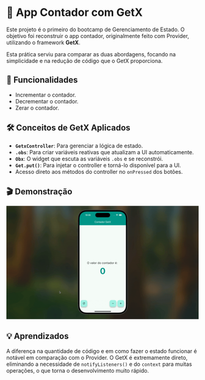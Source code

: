# 🔢 App Contador com GetX

Este projeto é o primeiro do bootcamp de Gerenciamento de Estado. O objetivo foi reconstruir o app contador, originalmente feito com Provider, utilizando o framework **GetX**.

Esta prática serviu para comparar as duas abordagens, focando na simplicidade e na redução de código que o GetX proporciona.

## 🎯 Funcionalidades

-   Incrementar o contador.
-   Decrementar o contador.
-   Zerar o contador.

## 🛠️ Conceitos de GetX Aplicados

-   **`GetxController`**: Para gerenciar a lógica de estado.
-   **`.obs`**: Para criar variáveis reativas que atualizam a UI automaticamente.
-   **`Obx`**: O widget que escuta as variáveis `.obs` e se reconstrói.
-   **`Get.put()`**: Para injetar o controller e torná-lo disponível para a UI.
-   Acesso direto aos métodos do controller no `onPressed` dos botões.

## 🎬 Demonstração

![Demonstração do App Contador com GetX](./assets/contador_getx_demo.gif)

## 💡 Aprendizados

A diferença na quantidade de código e em como fazer o estado funcionar é notável em comparação com o Provider. O GetX é extremamente direto, eliminando a necessidade de `notifyListeners()` e do `context` para muitas operações, o que torna o desenvolvimento muito rápido.
